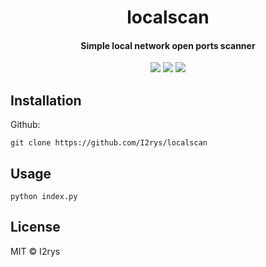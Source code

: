 <h1 align="center">localscan</h1>
<h4 align="center">Simple local network open ports scanner</h4>
<p align="center">
	<a href="https://github.com/I2rys/localscan/blob/main/LICENSE"><img src="https://img.shields.io/github/license/I2rys/localscan?style=flat-square"></img></a>
	<a href="https://github.com/I2rys/localscan/issues"><img src="https://img.shields.io/github/issues/I2rys/localscan.svg"></img></a>
	<a href="https://python.com"><img src="https://img.shields.io/badge/python-3670A0?style=flat-square&logo=python&logoColor=ffdd54"></img></a>
</p>


## Installation
Github:

    git clone https://github.com/I2rys/localscan
    
## Usage
```
python index.py
```

## License
MIT © I2rys
